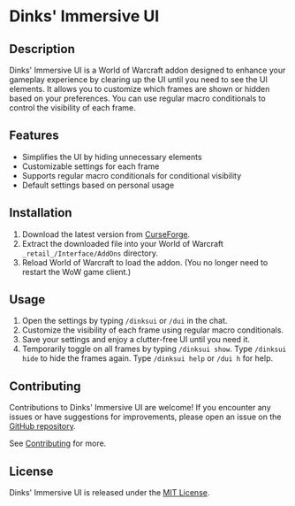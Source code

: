 # Dinks' Immersive UI

## Description

Dinks' Immersive UI is a World of Warcraft addon designed to enhance your gameplay experience by clearing up the UI until you need to see the UI elements. It allows you to customize which frames are shown or hidden based on your preferences. You can use regular macro conditionals to control the visibility of each frame.

## Features

- Simplifies the UI by hiding unnecessary elements
- Customizable settings for each frame
- Supports regular macro conditionals for conditional visibility
- Default settings based on personal usage

## Installation

1. Download the latest version from [CurseForge](https://www.curseforge.com/wow/addons/dinksui).
2. Extract the downloaded file into your World of Warcraft `_retail_/Interface/AddOns` directory.
3. Reload World of Warcraft to load the addon. (You no longer need to restart the WoW game client.)

## Usage

1. Open the settings by typing `/dinksui` or `/dui` in the chat.
2. Customize the visibility of each frame using regular macro conditionals.
3. Save your settings and enjoy a clutter-free UI until you need it.
4. Temporarily toggle on all frames by typing `/dinksui show`. Type `/dinksui hide` to hide the frames again. Type `/dinksui help` or `/dui h` for help.

## Contributing

Contributions to Dinks' Immersive UI are welcome! If you encounter any issues or have suggestions for improvements, please open an issue on the [GitHub repository](https://github.com/Duenke/DinksUI/issues).

See [Contributing](./Contributing.md) for more.

## License

Dinks' Immersive UI is released under the [MIT License](https://opensource.org/licenses/MIT).
